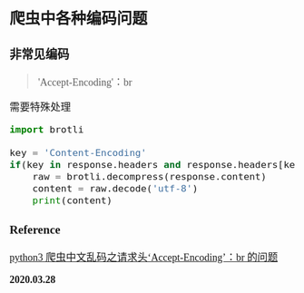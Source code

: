 <font size=4 face='楷体'>

## 爬虫中各种编码问题

### 非常见编码

> 'Accept-Encoding'：br

需要特殊处理

```python
import brotli

key = 'Content-Encoding'
if(key in response.headers and response.headers[key] == 'br'):
    raw = brotli.decompress(response.content)
    content = raw.decode('utf-8')
    print(content)
```

### Reference

[python3 爬虫中文乱码之请求头‘Accept-Encoding’：br 的问题](https://blog.csdn.net/weixin_40414337/article/details/88561066)

**2020.03.28**
